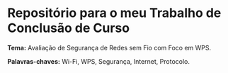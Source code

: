 # Repositório para o meu Trabalho de Conclusão de Curso

**Tema:** Avaliação de Segurança de Redes sem Fio com Foco em WPS.

**Palavras-chaves:** Wi-Fi, WPS, Segurança, Internet, Protocolo.
